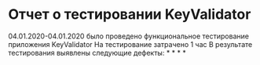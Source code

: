 # **Отчет о тестировании KeyValidator**
04.01.2020-04.01.2020 было проведено функциональное тестирование приложения KeyValidator
На тестирование затрачено 1 час
В результате тестирования выявлены следующие дефекты:
*
*
*
*